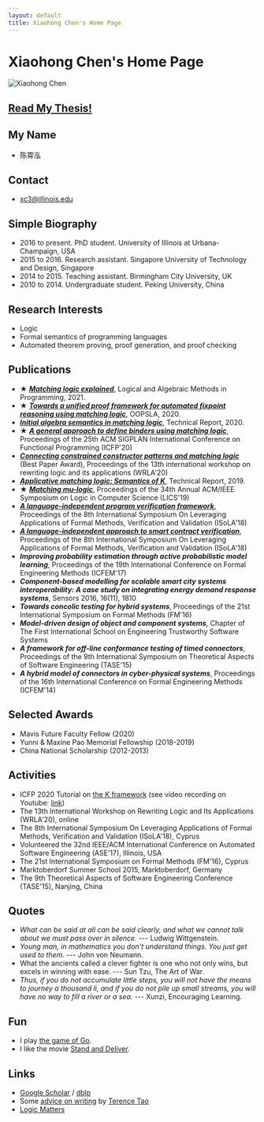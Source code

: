 ```yaml
---
layout: default
title: Xiaohong Chen's Home Page
---
```


# Xiaohong Chen's Home Page

![Xiaohong Chen]({{site.baseurl}}/assets/photos/xiaohong-chen-photo.png)

## [Read My Thesis!](https://fsl.cs.illinois.edu/people/xiaohong-chen/thesis.html)

## My Name

- 陈霄泓

## Contact

- xc3@illinois.edu

## Simple Biography

- 2016 to present. PhD student. University of Illinois at Urbana-Champaign, USA
- 2015 to 2016. Research assistant. Singapore University of Technology and Design, Singapore
- 2014 to 2015. Teaching assistant. Birmingham City University, UK
- 2010 to 2014. Undergraduate student. Peking University, China

## Research Interests

- Logic
- Formal semantics of programming languages
- Automated theorem proving, proof generation, and proof checking

## Publications

- **★** ***[Matching logic explained](https://www.sciencedirect.com/science/article/abs/pii/S2352220821000018)***, Logical and Algebraic Methods in Programming, 2021.
- **★** ***[Towards a unified proof framework for automated fixpoint reasoning using matching logic](https://fsl.cs.illinois.edu/publications/chen-pena-rodrigues-rosu-trinh-2020-oopsla.html)***, OOPSLA, 2020.
- ***[Initial algebra semantics in matching logic](https://fsl.cs.illinois.edu/publications/chen-lucanu-rosu-2020-tr.html)***, Technical Report, 2020.
- **★** ***[A general approach to define binders using matching logic](https://fsl.cs.illinois.edu/publications/chen-rosu-2020-icfp.html)***, Proceedings of the 25th ACM SIGPLAN International Conference on Functional Programming (ICFP'20)
- ***[Connecting constrained constructor patterns and matching logic](https://fsl.cs.illinois.edu/publications/lucanu-chen-rosu-2020-wrla.html)*** (Best Paper Award), Proceedings of the 13th international workshop on rewriting logic and its applications (WRLA'20)
- ***[Applicative matching logic: Semantics of K](https://fsl.cs.illinois.edu/publications/chen-rosu-2019-trb.html)***, Technical Report, 2019.
- **★** ***[Matching mu-logic](https://fsl.cs.illinois.edu/publications/chen-rosu-2019-lics.html)***, Proceedings of the 34th Annual ACM/IEEE Symposium on Logic in Computer Science (LICS'19)
- ***[A language-independent program verification framework](https://fsl.cs.illinois.edu/publications/chen-rosu-2018-isola.html)***, Proceedings of the 8th International Symposium On Leveraging Applications of Formal Methods, Verification and Validation (ISoLA'18)
- ***[A language-independent approach to smart contract verification](https://fsl.cs.illinois.edu/publications/chen-park-rosu-2018-isola.html)***, Proceedings of the 8th International Symposium On Leveraging Applications of Formal Methods, Verification and Validation (ISoLA'18)
- ***Improving probability estimation through active probabilistic model learning***, Proceedings of the 19th International Conference on Formal Engineering Methods (ICFEM'17)
- ***Component-based modelling for scalable smart city systems interoperability: A case study on integrating energy demand response systems***, Sensors 2016, 16(11), 1810
- ***Towards concolic testing for hybrid systems***, Proceedings of the 21st International Symposium on Formal Methods (FM'16)
- ***Model-driven design of object and component systems***, Chapter of The First International School on Engineering Trustworthy Software Systems
- ***A framework for off-line conformance testing of timed connectors***, Proceedings of the 9th International Symposium on Theoretical Aspects of Software Engineering (TASE'15)
- ***A hybrid model of connectors in cyber-physical systems***, Proceedings of the 16th International Conference on Formal Engineering Methods (ICFEM'14)

## Selected Awards

- Mavis Future Faculty Fellow (2020)
- Yunni & Maxine Pao Memorial Fellowship (2018-2019)
- China National Scholarship (2012-2013)

## Activities

- ICFP 2020 Tutorial on [the K framework](https://kframework.org) (see video recording on Youtube: [link](https://www.youtube.com/watch?v=VlQMi_N42B8))
- The 13th International Workshop on Rewriting Logic and Its Applications (WRLA'20), online
- The 8th International Symposium On Leveraging Applications of Formal Methods, Verification and Validation (ISoLA'18), Cyprus
- Volunteered the 32nd IEEE/ACM International Conference on Automated Software Engineering (ASE'17), Illinois, USA
- The 21st International Symposium on Formal Methods (FM'16), Cyprus
- Marktoberdorf Summer School 2015, Marktoberdorf, Germany
- The 9th Theoretical Aspects of Software Engineering Conference (TASE'15), Nanjing, China

## Quotes

- *What can be said at all can be said clearly, and what we cannot talk about we must pass over in silence.* --- Ludwig Wittgenstein.
- *Young man, in mathematics you don't understand things. You just get used to them.* --- John von Neumann.
- What the ancients called a clever fighter is one who not only wins, but excels in winning with ease. --- Sun Tzu, The Art of War.
- *Thus, if you do not accumulate little steps, you will not have the means to journey a thousand li, and if you do not pile up small streams, you will have no way to fill a river or a sea.* --- Xunzi, Encouraging Learning.

## Fun

- I play [the game of Go](https://en.wikipedia.org/wiki/Go_(game)).
- I like the movie [Stand and Deliver](https://en.wikipedia.org/wiki/Stand_and_Deliver).

## Links

- [Google Scholar](https://scholar.google.com/citations?user=4LP6Y64AAAAJ&hl=en) / [dblp](https://dblp.org/pid/02/1438-2)
- Some [advice on writing](https://terrytao.wordpress.com/advice-on-writing-papers/) by [Terence Tao](https://www.math.ucla.edu/~tao/)
- [Logic Matters](https://www.logicmatters.net/)
